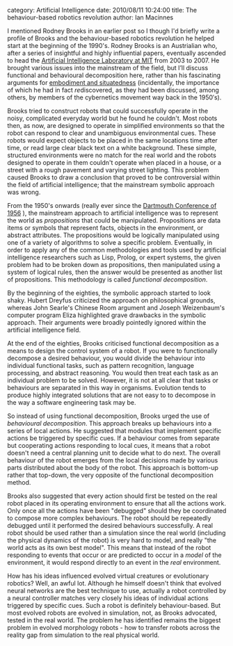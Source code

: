 category: Artificial Intelligence
date: 2010/08/11 10:24:00
title: The behaviour-based robotics revolution
author: Ian Macinnes

<p>I mentioned Rodney Brooks in an earlier post so I though I'd briefly write a profile of Brooks and the behaviour-based robotics revolution he
helped start at the beginning of the 1990's. Rodney Brooks is an Austrialian who, after a series of insightful and highly influential
papers, eventually ascended to head the <a title="Artificial Intelligence Laboratory at MIT home page" href="http://www.csail.mit.edu" target="_blank">Artificial Intelligence Laboratory at MIT</a> from 2003 to 2007. He brought various issues into the mainstream of the field, but I&#8217;ll discuss functional and behavioural decomposition here, rather than his fascinating arguments for <a title="The distinction between being situated and being embodied" href="the-difference-between-being-situated-and-being-embodied.html" target="_self">embodiment and situatedness</a> (incidentally, the importance of which he had in fact <em>re</em>discovered, as they had been discussed, among others, by members of the cybernetics movement way back in the 1950&#8242;s).</p>

<p>Brooks tried to construct robots that could successfully operate in the noisy, complicated everyday world but he found he couldn't.
Most robots then, as now, are designed to operate in simplified environments so that the robot can respond to clear and unambiguous environmental
cues. These robots would expect objects to be placed in the same locations time after time, or read large clear black text on a white background.
These simple, structured environments were no match for the real world and the robots designed to operate in them couldn't operate when placed
in a house, or a street with a rough pavement and varying street lighting. This problem caused Brooks to draw a conclusion that proved to be
controversial within the field of artificial intelligence; that the mainstream symbolic approach was wrong.</p>

<p>From the 1950's onwards (really ever since the
<a title="Dartmouth Conference of 1956 at Wikipedia" href="http://en.wikipedia.org/wiki/Dartmouth_conference" target="_blank">Dartmouth Conference of 1956</a>
), the mainstream approach to artificial intelligence was to represent the world as <em>propositions</em> that could be manipulated. Propositions
are data items or symbols that  represent facts, objects in the environment, or abstract attributes. The propositions would be logically manipulated
using one of a variety of algorithms to solve a specific problem. Eventually, in order to apply any of the common methodologies and tools used by
artificial intelligence researchers such as Lisp, Prolog, or expert systems, the given problem had to be broken down as propositions, then
manipulated using a system of logical rules, then the answer would be presented as another list of propositions. This methodology is called
<em>functional decomposition</em>.</p>

<p>By the beginning of the eighties, the symbolic approach started to look shaky. Hubert Dreyfus criticized the approach on philosophical
grounds, whereas John Searle's Chinese Room argument and Joseph Weizenbaum's computer program Eliza highlighted grave drawbacks
in the symbolic approach. Their arguments were broadly pointedly ignored within the artificial intelligence field.</p>

<p>At the end of the eighties, Brooks criticised functional decomposition as a means to design the control system of a robot. If you were to
functionally decompose a desired behaviour, you would divide the behaviour into individual functional tasks, such as pattern recognition,
language processing, and abstract reasoning. You would then treat each task as an individual problem to be solved. However, it is not at all
clear that tasks or behaviours are separated in this way in organisms. Evolution tends to produce highly integrated solutions that are not
easy to to decompose in the way a software engineering task may be.</p>

<p>So instead of using functional decomposition, Brooks urged the use of <em>behavioural decomposition</em>. This approach breaks up behaviours
into a series of local actions. He suggested that modules that implement specific actions be triggered by specific cues. If a behaviour comes
from separate but cooperating actions responding to  local cues, it means that a robot doesn't need a central planning unit  to decide
what to do next. The overall behaviour of the robot emerges  from the local decisions made by various parts distributed about the  body of the
robot. This approach is bottom-up rather that top-down, the  very opposite of the functional decomposition method.</p>

<p>Brooks also suggested that every action should first be tested on the real robot placed in its operating environment to ensure that all the
actions work. Only once all the actions have been "debugged" should they be coordinated to compose more complex behaviours. The
robot should be repeatedly debugged until it performed the desired behaviours successfully. A real robot should be used rather than a simulation
since the real world (including the physical dynamics of the robot) is very hard to model, and really "the world acts as its own best
model". This means that instead of the robot responding to events that occur or are predicted to occur in a <em>model</em> of the
environment, it would respond directly to an event in the <em>real</em> environment.</p>

<p>How has his ideas influenced evolved virtual creatures or evolutionary robotics? Well, an awful lot. Although he himself doesn't think
that evolved neural networks are the best technique to use, actually a robot controlled by a neural controller matches very closely his ideas
of individual actions triggered by specific cues. Such a robot is definitely behaviour-based. But most evolved robots are evolved in
simulation, not, as Brooks advocated, tested in the real world. The problem he has identified remains the biggest problem in evolved
morphology robots - how to transfer robots across the reality gap from simulation to the real physical world.</p>
